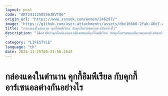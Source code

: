 ```yaml
---
layout: post
code: "ART2411250556JBVTQ6"
origin_url: "https://www.sanook.com/women/246297/"
image: "https://github.com/user-attachments/assets/dbc166b0-2fab-46e7-a30f-4146fb1977ab"
title: "กล่องแดงในตำนาน คุกกี้อิมพีเรียล กับคุกกี้อาร์เซนอลต่างกันอย่างไร"
description: "มีข้อสงสัยว่าคุกกี้กล่องแดงเหมือนกันแต่คุกกี้อิมพีเรียล กับคุกกี้อาร์เซนอลมีความแตกต่างกันอย่างไร
"
category: "LIFESTYLE"
language: "th"
date: 2024-11-25T06:31:56.454Z
---
```


# กล่องแดงในตำนาน คุกกี้อิมพีเรียล กับคุกกี้อาร์เซนอลต่างกันอย่างไร
